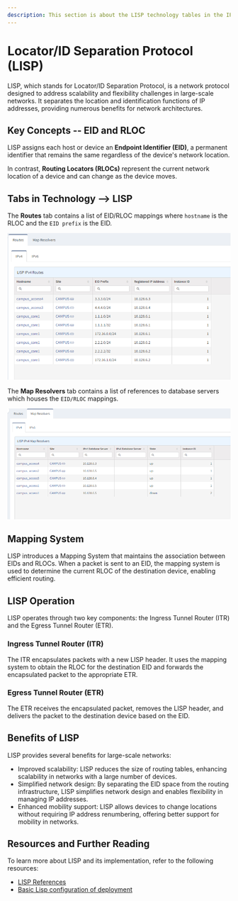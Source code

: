 ```yaml
---
description: This section is about the LISP technology tables in the IP Fabric GUI.
---
```


# Locator/ID Separation Protocol (LISP)

LISP, which stands for Locator/ID Separation Protocol, is a network protocol designed to address scalability and flexibility challenges in large-scale networks. It separates the location and identification functions of IP addresses, providing numerous benefits for network architectures.

## Key Concepts -- EID and RLOC

LISP assigns each host or device an **Endpoint Identifier (EID)**, a permanent identifier that remains the same regardless of the device's network location.

In contrast, **Routing Locators (RLOCs)** represent the current network location of a device and can change as the device moves.

## Tabs in Technology --> LISP

The **Routes** tab contains a list of EID/RLOC mappings where `hostname` is the RLOC and the `EID prefix` is the EID.

![LISP IPv4 Routes table](LISP/lisp-routes-ipv4.png)

The **Map Resolvers** tab contains a list of references to database servers which houses the `EID/RLOC` mappings.

![LISP IPv4 Map Resolvers table](LISP/lisp-routes-mapResolver-ipv4.png)

## Mapping System

LISP introduces a Mapping System that maintains the association between EIDs and RLOCs. When a packet is sent to an EID, the mapping system is used to determine the current RLOC of the destination device, enabling efficient routing.

## LISP Operation

LISP operates through two key components: the Ingress Tunnel Router (ITR) and the Egress Tunnel Router (ETR).

### Ingress Tunnel Router (ITR)

The ITR encapsulates packets with a new LISP header. It uses the mapping system to obtain the RLOC for the destination EID and forwards the encapsulated packet to the appropriate ETR.

### Egress Tunnel Router (ETR)

The ETR receives the encapsulated packet, removes the LISP header, and delivers the packet to the destination device based on the EID.

## Benefits of LISP

LISP provides several benefits for large-scale networks:

- Improved scalability: LISP reduces the size of routing tables, enhancing scalability in networks with a large number of devices.
- Simplified network design: By separating the EID space from the routing infrastructure, LISP simplifies network design and enables flexibility in managing IP addresses.
- Enhanced mobility support: LISP allows devices to change locations without requiring IP address renumbering, offering better support for mobility in networks.

## Resources and Further Reading

To learn more about LISP and its implementation, refer to the following resources:

- [LISP References](https://www.cisco.com/c/en/us/td/docs/ios-xml/ios/iproute_lisp/configuration/xe-3s/irl-xe-3s-book/irl-overview.html)
- [Basic Lisp configuration of deployment](https://www.cisco.com/c/en/us/td/docs/ios-xml/ios/iproute_lisp/configuration/xe-3s/irl-xe-3s-book/irl-cfg-lisp.html)
